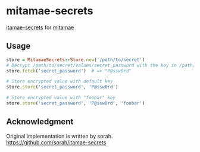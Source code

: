 # mitamae-secrets
[itamae-secrets](https://github.com/sorah/itamae-secrets) for [mitamae](https://github.com/k0kubun/mitamae)

## Usage

```ruby
store = MitamaeSecrets::Store.new('/path/to/secret')
# Decrypt /path/to/secret/values/secret_password with the key in /path/to/secret/keys
store.fetch('secret_password')  # => "P@ssw0rd"

# Store encrypted value with default key
store.store('secret_password', 'P@ssw0rd')

# Store encrypted value with "foobar" key
store.store('secret_password', 'P@ssw0rd', 'foobar')
```

## Acknowledgment
Original implementation is written by sorah.
https://github.com/sorah/itamae-secrets
